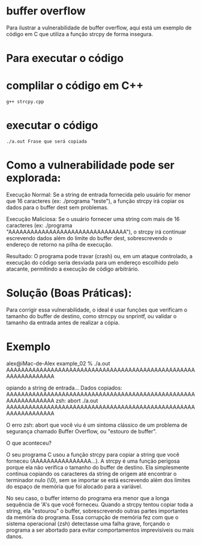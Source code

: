 # buffer overflow

Para ilustrar a vulnerabilidade de buffer overflow, aqui está um exemplo de código em C que utiliza a função strcpy de forma insegura.

# Para executar o código

# complilar o código em C++
    g++ strcpy.cpp 

# executar o código 
    ./a.out Frase que será copiada

# Como a vulnerabilidade pode ser explorada:

Execução Normal: Se a string de entrada fornecida pelo usuário for menor que 16 caracteres (ex: ./programa "teste"), a função strcpy irá copiar os dados para o buffer dest sem problemas.

Execução Maliciosa: Se o usuário fornecer uma string com mais de 16 caracteres (ex: ./programa "AAAAAAAAAAAAAAAAAAAAAAAAAAAAAAAA"), o strcpy irá continuar escrevendo dados além do limite do buffer dest, sobrescrevendo o endereço de retorno na pilha de execução.

Resultado: O programa pode travar (crash) ou, em um ataque controlado, a execução do código seria desviada para um endereço escolhido pelo atacante, permitindo a execução de código arbitrário.

# Solução (Boas Práticas):

Para corrigir essa vulnerabilidade, o ideal é usar funções que verificam o tamanho do buffer de destino, como strncpy ou snprintf, ou validar o tamanho da entrada antes de realizar a cópia.

# Exemplo 
alex@iMac-de-Alex example_02 % ./a.out AAAAAAAAAAAAAAAAAAAAAAAAAAAAAAAAAAAAAAAAAAAAAAAAAAAAAAAAAAAAAAAA

opiando a string de entrada...
Dados copiados: AAAAAAAAAAAAAAAAAAAAAAAAAAAAAAAAAAAAAAAAAAAAAAAAAAAAAAAAAAAAAAAA
zsh: abort      ./a.out AAAAAAAAAAAAAAAAAAAAAAAAAAAAAAAAAAAAAAAAAAAAAAAAAAAAAAAAAAAAAAAA

O erro zsh: abort que você viu é um sintoma clássico de um problema de segurança chamado Buffer Overflow, ou "estouro de buffer".

O que aconteceu?

O seu programa C usou a função strcpy para copiar a string que você forneceu (AAAAAAAAAAAAAAAA...). A strcpy é uma função perigosa porque ela não verifica o tamanho do buffer de destino. Ela simplesmente continua copiando os caracteres da string de origem até encontrar o terminador nulo (\0), sem se importar se está escrevendo além dos limites do espaço de memória que foi alocado para a variável.

No seu caso, o buffer interno do programa era menor que a longa sequência de 'A's que você forneceu. Quando a strcpy tentou copiar toda a string, ela "estourou" o buffer, sobrescrevendo outras partes importantes da memória do programa. Essa corrupção de memória fez com que o sistema operacional (zsh) detectasse uma falha grave, forçando o programa a ser abortado para evitar comportamentos imprevisíveis ou mais danos.
